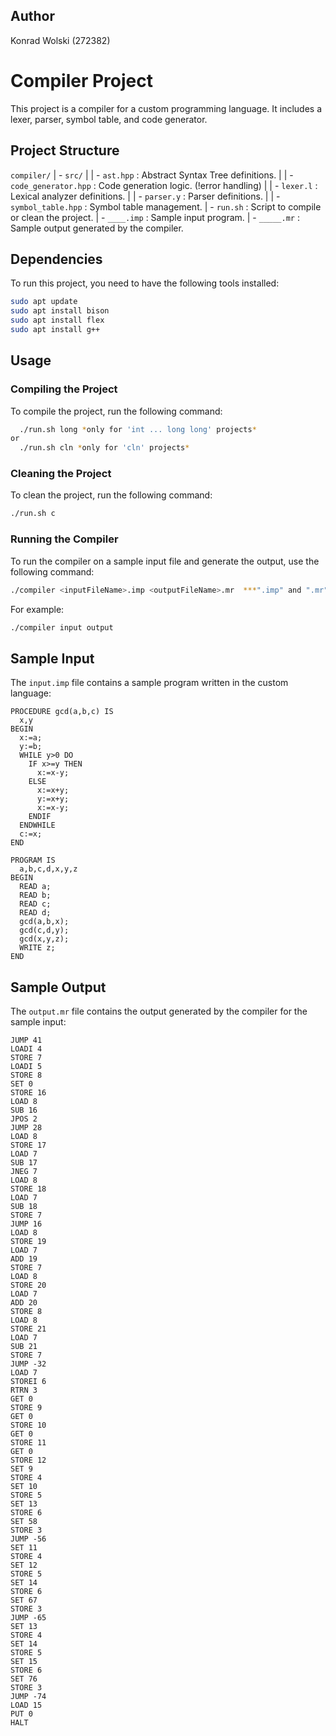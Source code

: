 ## Author

Konrad Wolski (272382)

# Compiler Project

This project is a compiler for a custom programming language. It includes a lexer, parser, symbol table, and code generator.

## Project Structure

`compiler/`
| - `src/`
| | - `ast.hpp` : Abstract Syntax Tree definitions.
| | - `code_generator.hpp` : Code generation logic. (!error handling)
| | - `lexer.l` : Lexical analyzer definitions.
| | - `parser.y` : Parser definitions.
| | - `symbol_table.hpp` : Symbol table management.
| - `run.sh` : Script to compile or clean the project.
| - `____.imp` : Sample input program.
| - `_____.mr` : Sample output generated by the compiler.

## Dependencies

To run this project, you need to have the following tools installed:

```bash
sudo apt update
sudo apt install bison
sudo apt install flex
sudo apt install g++
```

## Usage

### Compiling the Project

To compile the project, run the following command:

```bash
  ./run.sh long *only for 'int ... long long' projects*
or
  ./run.sh cln *only for 'cln' projects*
```

### Cleaning the Project

To clean the project, run the following command:

```bash
./run.sh c
```

### Running the Compiler

To run the compiler on a sample input file and generate the output, use the following command:

```bash
./compiler <inputFileName>.imp <outputFileName>.mr  ***".imp" and ".mr" are added to names automatically!***
```

For example:

```bash
./compiler input output
```

## Sample Input

The `input.imp` file contains a sample program written in the custom language:

```
PROCEDURE gcd(a,b,c) IS
  x,y
BEGIN
  x:=a;
  y:=b;
  WHILE y>0 DO
    IF x>=y THEN
      x:=x-y;
    ELSE
      x:=x+y;
      y:=x+y;
      x:=x-y;
    ENDIF
  ENDWHILE
  c:=x;
END

PROGRAM IS
  a,b,c,d,x,y,z
BEGIN
  READ a;
  READ b;
  READ c;
  READ d;
  gcd(a,b,x);
  gcd(c,d,y);
  gcd(x,y,z);
  WRITE z;
END
```

## Sample Output

The `output.mr` file contains the output generated by the compiler for the sample input:

```
JUMP 41
LOADI 4
STORE 7
LOADI 5
STORE 8
SET 0
STORE 16
LOAD 8
SUB 16
JPOS 2
JUMP 28
LOAD 8
STORE 17
LOAD 7
SUB 17
JNEG 7
LOAD 8
STORE 18
LOAD 7
SUB 18
STORE 7
JUMP 16
LOAD 8
STORE 19
LOAD 7
ADD 19
STORE 7
LOAD 8
STORE 20
LOAD 7
ADD 20
STORE 8
LOAD 8
STORE 21
LOAD 7
SUB 21
STORE 7
JUMP -32
LOAD 7
STOREI 6
RTRN 3
GET 0
STORE 9
GET 0
STORE 10
GET 0
STORE 11
GET 0
STORE 12
SET 9
STORE 4
SET 10
STORE 5
SET 13
STORE 6
SET 58
STORE 3
JUMP -56
SET 11
STORE 4
SET 12
STORE 5
SET 14
STORE 6
SET 67
STORE 3
JUMP -65
SET 13
STORE 4
SET 14
STORE 5
SET 15
STORE 6
SET 76
STORE 3
JUMP -74
LOAD 15
PUT 0
HALT
```
